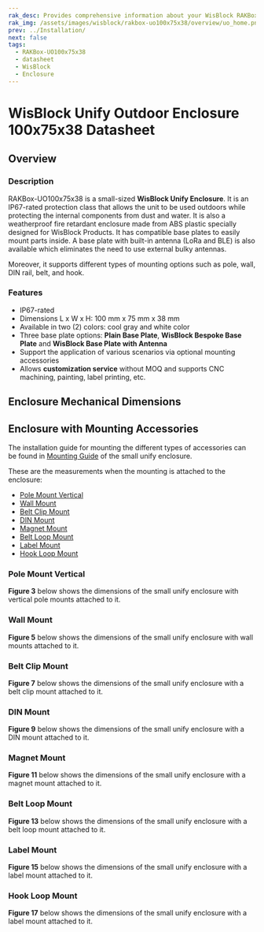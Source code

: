 ```yaml
---
rak_desc: Provides comprehensive information about your WisBlock RAKBox-UO100x75x38 Enclosure to help you use it. This information includes technical specifications and characteristics.
rak_img: /assets/images/wisblock/rakbox-uo100x75x38/overview/uo_home.png
prev: ../Installation/
next: false
tags:
  - RAKBox-UO100x75x38
  - datasheet
  - WisBlock
  - Enclosure
---
```

# WisBlock Unify Outdoor Enclosure 100x75x38 Datasheet

## Overview

### Description
RAKBox-UO100x75x38 is a small-sized **WisBlock Unify Enclosure**. It is an IP67-rated protection class that allows the unit to be used outdoors while protecting the internal components from dust and water. It is also a weatherproof fire retardant enclosure made from ABS plastic specially designed for WisBlock Products. It has compatible base plates to easily mount parts inside. A base plate with built-in antenna (LoRa and BLE) is also available which eliminates the need to use external bulky antennas.

Moreover, it supports different types of mounting options such as pole, wall, DIN rail, belt, and hook.

### Features
- IP67-rated
- Dimensions L x W x H: 100&nbsp;mm x 75&nbsp;mm x 38&nbsp;mm
- Available in two (2) colors: cool gray and white color
- Three base plate options: **Plain Base Plate**, **WisBlock Bespoke Base Plate** and **WisBlock Base Plate with Antenna**
- Support the application of various scenarios via optional mounting accessories
- Allows **customization service** without MOQ and supports CNC machining, painting, label printing, etc.

## Enclosure Mechanical Dimensions

<rk-img
  src="/assets/images/wisblock/rakbox-uo100x75x38/datasheet/s-enclosure.png"
  width="80%"
  caption="Small WisBlock Unify Enclosure dimensions"
/>

## Enclosure with Mounting Accessories

The installation guide for mounting the different types of accessories can be found in [Mounting Guide](/Product-Categories/WisBlock/RAKBox-UO100x75x38/Installation/#mounting-guide) of the small unify enclosure.

These are the measurements when the mounting is attached to the enclosure:

- [Pole Mount Vertical](#pole-mount-vertical)
- [Wall Mount](#wall-mount)
- [Belt Clip Mount](#belt-clip-mount)
- [DIN Mount](#din-mount)
- [Magnet Mount](#magnet-mount)
- [Belt Loop Mount](#belt-loop-mount)
- [Label Mount](#label-mount)
- [Hook Loop Mount](#hook-loop-mount)

### Pole Mount Vertical

<rk-img
  src="/assets/images/wisblock/rakbox-uo100x75x38/datasheet/vertical-pole.png"
  width="60%"
  caption="Vertical pole mount"
/>

**Figure 3** below shows the dimensions of the small unify enclosure with vertical pole mounts attached to it.

<rk-img
  src="/assets/images/wisblock/rakbox-uo100x75x38/datasheet/vertical-pole-dim.png"
  width="60%"
  caption="Dimensions of the enclosure with vertical pole mount"
/>



### Wall Mount

<rk-img
  src="/assets/images/wisblock/rakbox-uo100x75x38/datasheet/wall-mount.png"
  width="60%"
  caption="Wall mount"
/>

**Figure 5** below shows the dimensions of the small unify enclosure with wall mounts attached to it.

<rk-img
  src="/assets/images/wisblock/rakbox-uo100x75x38/datasheet/wall-mount-dim.png"
  width="60%"
  caption="Dimensions of the enclosure with wall mount"
/>


### Belt Clip Mount

<rk-img
  src="/assets/images/wisblock/rakbox-uo100x75x38/datasheet/belt-clip.png"
  width="60%"
  caption="Belt clip mount"
/>

**Figure 7** below shows the dimensions of the small unify enclosure with a belt clip mount attached to it.

<rk-img
  src="/assets/images/wisblock/rakbox-uo100x75x38/datasheet/belt-clip-dim.png"
  width="60%"
  caption="Dimensions of the enclosure with belt clip mount"
/>

### DIN Mount

<rk-img
  src="/assets/images/wisblock/rakbox-uo100x75x38/datasheet/din-mount.png"
  width="60%"
  caption="DIN mount"
/>

**Figure 9** below shows the dimensions of the small unify enclosure with a DIN mount attached to it.

<rk-img
  src="/assets/images/wisblock/rakbox-uo100x75x38/datasheet/din-mount-dim.png"
  width="60%"
  caption="Dimensions of the enclosure with DIN mount"
/>


### Magnet Mount

<rk-img
  src="/assets/images/wisblock/rakbox-uo100x75x38/datasheet/magnet-mount.png"
  width="60%"
  caption="Magnet mount"
/>

**Figure 11** below shows the dimensions of the small unify enclosure with a magnet mount attached to it.

<rk-img
  src="/assets/images/wisblock/rakbox-uo100x75x38/datasheet/magnet-mount-dim.png"
  width="60%"
  caption="Dimensions of the enclosure with magnet mount"
/>


### Belt Loop Mount

<rk-img
  src="/assets/images/wisblock/rakbox-uo100x75x38/datasheet/belt-loop.png"
  width="60%"
  caption="Belt loop mount"
/>

**Figure 13** below shows the dimensions of the small unify enclosure with a belt loop mount attached to it.

<rk-img
  src="/assets/images/wisblock/rakbox-uo100x75x38/datasheet/belt-loop-dim.png"
  width="60%"
  caption="Dimensions of the enclosure with belt loop mount"
/>


### Label Mount

<rk-img
  src="/assets/images/wisblock/rakbox-uo100x75x38/datasheet/label-mount.png"
  width="60%"
  caption="Label mount"
/>

**Figure 15** below shows the dimensions of the small unify enclosure with a label mount attached to it.

<rk-img
  src="/assets/images/wisblock/rakbox-uo100x75x38/datasheet/label-mount-dim.png"
  width="60%"
  caption="Dimensions of the enclosure with label mount"
/>


### Hook Loop Mount

<rk-img
  src="/assets/images/wisblock/rakbox-uo100x75x38/datasheet/hook-loop.png"
  width="60%"
  caption="Hook loop mount"
/>

**Figure 17** below shows the dimensions of the small unify enclosure with a label mount attached to it.

<rk-img
  src="/assets/images/wisblock/rakbox-uo100x75x38/datasheet/hook-loop-dim.png"
  width="60%"
  caption="Dimensions of the enclosure with hook loop mount"
/>
